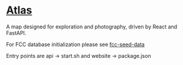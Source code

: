 # [Atlas](https://atlas2.org/)

A map designed for exploration and photography, driven by React and FastAPI.

For FCC database initialization please see [fcc-seed-data](https://github.com/joshua-dweber/fcc-seed-data)

Entry points are api -> start.sh and website -> package.json
